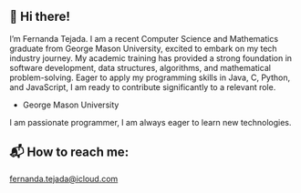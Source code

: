  ## 👋 Hi there! 

I’m Fernanda Tejada. 
I am a recent Computer Science and Mathematics graduate from George Mason University, excited to embark on my tech industry journey. My academic training has provided a strong foundation in software development, data structures, algorithms, and mathematical problem-solving. Eager to apply my programming skills in Java, C, Python, and JavaScript, I am ready to contribute significantly to a relevant role.

* George Mason University

I am passionate programmer, I am always eager to learn new technologies.

## :mailbox_with_mail: How to reach me:
fernanda.tejada@icloud.com

<!---
fegarciatejada/fegarciatejada is a ✨ special ✨ repository because its `README.md` (this file) appears on your GitHub profile.
You can click the Preview link to take a look at your changes.
--->
